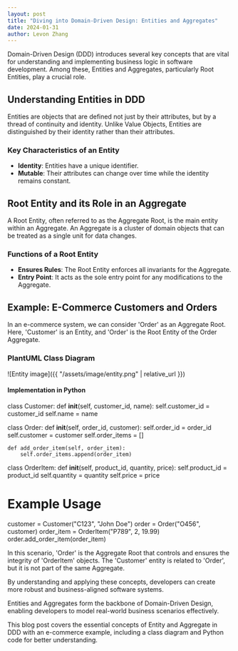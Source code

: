 ```yaml
---
layout: post
title: "Diving into Domain-Driven Design: Entities and Aggregates"
date: 2024-01-31
author: Levon Zhang
---
```


Domain-Driven Design (DDD) introduces several key concepts that are vital for understanding and implementing business logic in software development. Among these, Entities and Aggregates, particularly Root Entities, play a crucial role.

## Understanding Entities in DDD

Entities are objects that are defined not just by their attributes, but by a thread of continuity and identity. Unlike Value Objects, Entities are distinguished by their identity rather than their attributes.

### Key Characteristics of an Entity

- **Identity**: Entities have a unique identifier.
- **Mutable**: Their attributes can change over time while the identity remains constant.

## Root Entity and its Role in an Aggregate

A Root Entity, often referred to as the Aggregate Root, is the main entity within an Aggregate. An Aggregate is a cluster of domain objects that can be treated as a single unit for data changes.

### Functions of a Root Entity

- **Ensures Rules**: The Root Entity enforces all invariants for the Aggregate.
- **Entry Point**: It acts as the sole entry point for any modifications to the Aggregate.

## Example: E-Commerce Customers and Orders

In an e-commerce system, we can consider 'Order' as an Aggregate Root. Here, 'Customer' is an Entity, and 'Order' is the Root Entity of the Order Aggregate.

### PlantUML Class Diagram

![Entity image]({{ "/assets/image/entity.png" | relative_url }})

#### Implementation in Python

class Customer:
    def __init__(self, customer_id, name):
        self.customer_id = customer_id
        self.name = name

class Order:
    def __init__(self, order_id, customer):
        self.order_id = order_id
        self.customer = customer
        self.order_items = []

    def add_order_item(self, order_item):
        self.order_items.append(order_item)

class OrderItem:
    def __init__(self, product_id, quantity, price):
        self.product_id = product_id
        self.quantity = quantity
        self.price = price

# Example Usage
customer = Customer("C123", "John Doe")
order = Order("O456", customer)
order_item = OrderItem("P789", 2, 19.99)
order.add_order_item(order_item)

In this scenario, 'Order' is the Aggregate Root that controls and ensures the integrity of 'OrderItem' objects. The 'Customer' entity is related to 'Order', but it is not part of the same Aggregate.

By understanding and applying these concepts, developers can create more robust and business-aligned software systems.

Entities and Aggregates form the backbone of Domain-Driven Design, enabling developers to model real-world business scenarios effectively.

This blog post covers the essential concepts of Entity and Aggregate in DDD with an e-commerce example, including a class diagram and Python code for better understanding.
